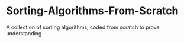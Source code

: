# Sorting-Algorithms-From-Scratch
A collection of sorting algorithms, coded from scratch to prove understanding
